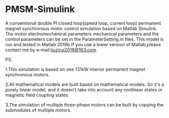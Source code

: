 # PMSM-Simulink
A conventional double PI closed loop(speed loop, current loop)  permanent magnet synchronous motor control simulation based on Matlab Simulink.
The motor electromechanical parameters mechanical parameters  and the control parameters can be set in the ParameterSetting.m files.
This model is run and tested in Matlab 2019b.If you use a lower version of Matlab,please contact me by e-mail:liuzirui2018@163.com

PS:

1.This simulation is based on one 131kW interior permanent magnet synchronous motors.

2.All mathematical models are built based on mathematical models. So it's a purely linear model, and it doesn't take into account any nonlinear states or magnetic field coupling states

3.The simulation of multiple three-phase motors can be built by copying the submodules of multiple motors.

